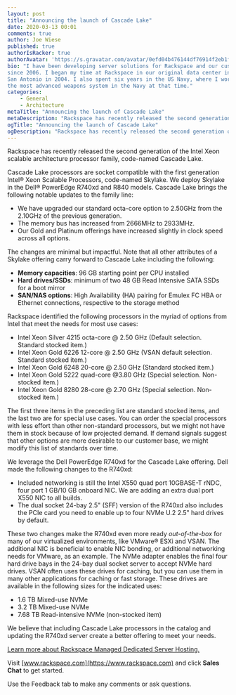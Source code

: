 ```yaml
---
layout: post
title: "Announcing the launch of Cascade Lake"
date: 2020-03-13 00:01
comments: true
author: Joe Wiese
published: true
authorIsRacker: true
authorAvatar: 'https://s.gravatar.com/avatar/0efd04b476144df76914f2eb1fbf86de'
bio: "I have been developing server solutions for Rackspace and our customers
since 2006. I began my time at Rackspace in our original data center in downtown
San Antonio in 2004. I also spent six years in the US Navy, where I worked on
the most advanced weapons system in the Navy at that time."
categories:
    - General
    - Architecture
metaTitle: "Announcing the launch of Cascade Lake"
metaDescription: "Rackspace has recently released the second generation of the Intel Xeon scalable architecture processor family, code-named Cascade Lake."
ogTitle: "Announcing the launch of Cascade Lake"
ogDescription: "Rackspace has recently released the second generation of the Intel Xeon scalable architecture processor family, code-named Cascade Lake."
---
```


Rackspace has recently released the second generation of the Intel Xeon scalable
architecture processor family, code-named Cascade Lake.

<!-- more -->

Cascade Lake processors are socket compatible with the first generation Intel&reg;
Xeon Scalable Processors, code-named Skylake. We deploy Skylake in the Dell&reg;
PowerEdge R740xd and R840 models. Cascade Lake brings the following notable
updates to the family line:

- We have upgraded our standard octa-core option to 2.50GHz from the 2.10GHz
  of the previous generation.
- The memory bus has increased from 2666MHz to 2933MHz.
- Our Gold and Platinum offerings have increased slightly in clock speed across
  all options.

The changes are minimal but impactful. Note that all other attributes of a
Skylake offering carry forward to Cascade Lake including the following:

- **Memory capacities**: 96 GB starting point per CPU installed
- **Hard drives/SSDs**: minimum of two 48 GB Read Intensive SATA SSDs for a boot mirror
- **SAN/NAS options**: High Availability (HA) pairing for Emulex FC HBA or Ethernet connections,
  respective to the storage method

Rackspace identified the following processors in the myriad of options from
Intel that meet the needs for most use cases:

- Intel Xeon Silver 4215 octa-core @ 2.50 GHz (Default selection. Standard stocked item.)
- Intel Xeon Gold 6226 12-core @ 2.50 GHz (VSAN default selection. Standard stocked item.)
- Intel Xeon Gold 6248 20-core @ 2.50 GHz (Standard stocked item.)
- Intel Xeon Gold 5222 quad-core @3.80 GHz (Special selection. Non-stocked item.)
- Intel Xeon Gold 8280 28-core @ 2.70 GHz (Special selection. Non-stocked item.)

The first three items in the preceding list are standard stocked items, and the
last two are for special use cases. You can order the special processors with
less effort than other non-standard processors, but we might not have them in
stock because of low projected demand. If demand signals suggest that other
options are more desirable to our customer base, we might modify this list of
standards over time.

We leverage the Dell PowerEdge R740xd for the Cascade Lake offering. Dell made
the following changes to the R740xd:

- Included networking is still the Intel X550 quad port 10GBASE-T rNDC, four
  port 1 GB/10 GB onboard NIC. We are adding an extra dual port X550 NIC to all builds.
- The dual socket 24-bay 2.5" (SFF) version of the R740xd also includes the
  PCIe card you need to enable up to four NVMe U.2 2.5" hard drives by default.

These two changes make the R740xd even more ready *out-of-the-box* for many of
our virtualized environments, like VMware&reg; ESXi and VSAN. The additional NIC
is beneficial to enable NIC bonding, or additional networking needs for
VMware, as an example. The NVMe adapter enables the final four hard drive bays
in the 24-bay dual socket server to accept NVMe hard drives. VSAN often uses
these drives for caching, but you can use them in many other applications for
caching or fast storage. These drives are available in the following sizes
for the indicated uses:

- 1.6 TB Mixed-use NVMe
- 3.2 TB Mixed-use NVMe
- 7.68 TB Read-intensive NVMe (non-stocked item)

We believe that including Cascade Lake processors in the catalog and updating
the R740xd server create a better offering to meet your needs.

<a class="cta purple" id="cta" href="https://www.rackspace.com/dedicated-servers">Learn more about Rackspace Managed Dedicated Server Hosting.</a>

Visit [www.rackspace.com](https://www.rackspace.com) and click **Sales Chat**
to get started.

Use the Feedback tab to make any comments or ask questions.
